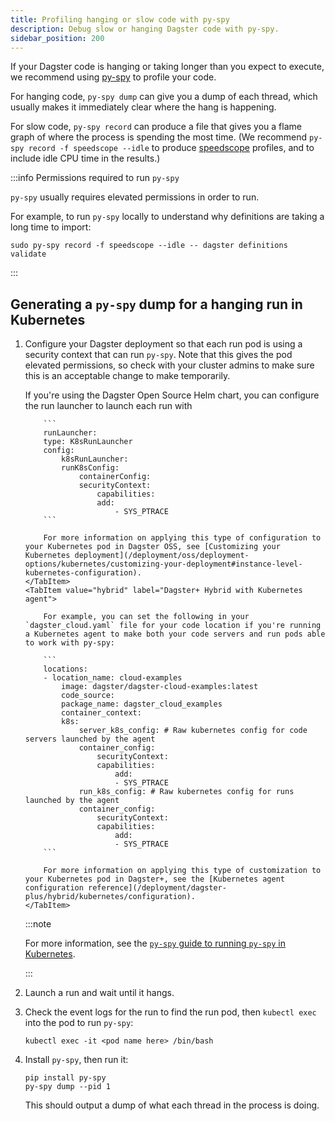 ```yaml
---
title: Profiling hanging or slow code with py-spy
description: Debug slow or hanging Dagster code with py-spy.
sidebar_position: 200
---
```


If your Dagster code is hanging or taking longer than you expect to execute, we recommend using [py-spy](https://github.com/benfred/py-spy) to profile your code.

For hanging code, `py-spy dump` can give you a dump of each thread, which usually makes it immediately clear where the hang is happening.

For slow code, `py-spy record` can produce a file that gives you a flame graph of where the process is spending the most time. (We recommend `py-spy record -f speedscope --idle` to produce [speedscope](https://github.com/jlfwong/speedscope) profiles, and to include idle CPU time in the results.)

:::info Permissions required to run `py-spy`

`py-spy` usually requires elevated permissions in order to run.

For example, to run `py-spy` locally to understand why definitions are taking a long time to import:

```
sudo py-spy record -f speedscope --idle -- dagster definitions validate
```

:::

## Generating a `py-spy` dump for a hanging run in Kubernetes

1.  Configure your Dagster deployment so that each run pod is using a security context that can run `py-spy`. Note that this gives the pod elevated permissions, so check with your cluster admins to make sure this is an acceptable change to make temporarily.

    <Tabs>
    <TabItem value="oss" label="Dagster OSS">
        If you're using the Dagster Open Source Helm chart, you can configure the run launcher to launch each run with

            ```
            runLauncher:
            type: K8sRunLauncher
            config:
                k8sRunLauncher:
                runK8sConfig:
                    containerConfig:
                    securityContext:
                        capabilities:
                        add:
                            - SYS_PTRACE
            ```

            For more information on applying this type of configuration to your Kubernetes pod in Dagster OSS, see [Customizing your Kubernetes deployment](/deployment/oss/deployment-options/kubernetes/customizing-your-deployment#instance-level-kubernetes-configuration).
        </TabItem>
        <TabItem value="hybrid" label="Dagster+ Hybrid with Kubernetes agent">

            For example, you can set the following in your `dagster_cloud.yaml` file for your code location if you're running a Kubernetes agent to make both your code servers and run pods able to work with py-spy:

            ```
            locations:
            - location_name: cloud-examples
                image: dagster/dagster-cloud-examples:latest
                code_source:
                package_name: dagster_cloud_examples
                container_context:
                k8s:
                    server_k8s_config: # Raw kubernetes config for code servers launched by the agent
                    container_config:
                        securityContext:
                        capabilities:
                            add:
                            - SYS_PTRACE
                    run_k8s_config: # Raw kubernetes config for runs launched by the agent
                    container_config:
                        securityContext:
                        capabilities:
                            add:
                            - SYS_PTRACE
            ```

            For more information on applying this type of customization to your Kubernetes pod in Dagster+, see the [Kubernetes agent configuration reference](/deployment/dagster-plus/hybrid/kubernetes/configuration).
        </TabItem>

    </Tabs>

    :::note

    For more information, see the [`py-spy` guide to running `py-spy` in Kubernetes](https://github.com/benfred/py-spy#how-do-i-run-py-spy-in-kubernetes).

    :::

2.  Launch a run and wait until it hangs.
3.  Check the event logs for the run to find the run pod, then `kubectl exec` into the pod to run `py-spy`:

    ```
    kubectl exec -it <pod name here> /bin/bash
    ```

4.  Install `py-spy`, then run it:

    ```
    pip install py-spy
    py-spy dump --pid 1
    ```

    This should output a dump of what each thread in the process is doing.
